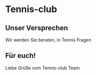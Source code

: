 # Tennis-club

## Unser Versprechen
Wir werden Sie beraten, in Tennis Fragen

## Für euch!
Liebe Grüße vom Tennis-club Team
